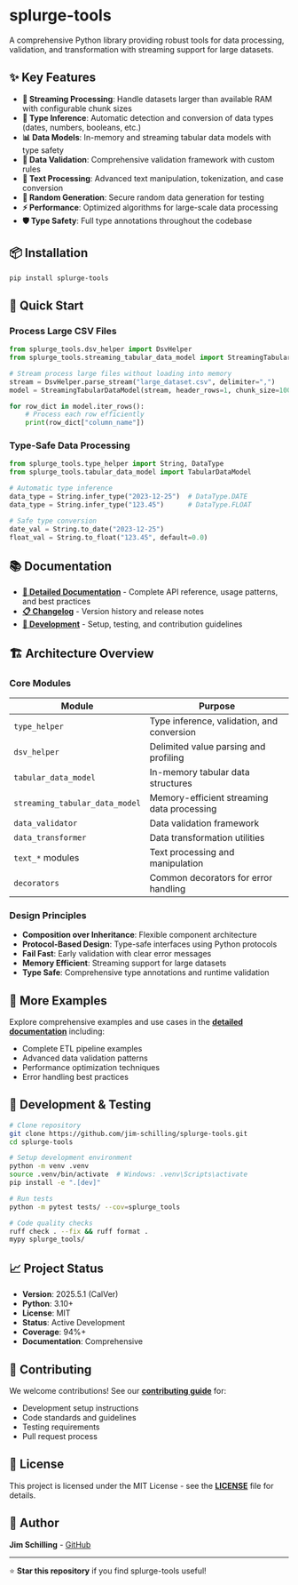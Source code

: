 # splurge-tools

A comprehensive Python library providing robust tools for data processing, validation, and transformation with streaming support for large datasets.

## ✨ Key Features

- **🔄 Streaming Processing**: Handle datasets larger than available RAM with configurable chunk sizes
- **🎯 Type Inference**: Automatic detection and conversion of data types (dates, numbers, booleans, etc.)
- **📊 Data Models**: In-memory and streaming tabular data models with type safety
- **🔧 Data Validation**: Comprehensive validation framework with custom rules
- **📝 Text Processing**: Advanced text manipulation, tokenization, and case conversion
- **🎲 Random Generation**: Secure random data generation for testing
- **⚡ Performance**: Optimized algorithms for large-scale data processing
- **🛡️ Type Safety**: Full type annotations throughout the codebase

## 📦 Installation

```bash
pip install splurge-tools
```

## 🚀 Quick Start

### Process Large CSV Files

```python
from splurge_tools.dsv_helper import DsvHelper
from splurge_tools.streaming_tabular_data_model import StreamingTabularDataModel

# Stream process large files without loading into memory
stream = DsvHelper.parse_stream("large_dataset.csv", delimiter=",")
model = StreamingTabularDataModel(stream, header_rows=1, chunk_size=1000)

for row_dict in model.iter_rows():
    # Process each row efficiently
    print(row_dict["column_name"])
```

### Type-Safe Data Processing

```python
from splurge_tools.type_helper import String, DataType
from splurge_tools.tabular_data_model import TabularDataModel

# Automatic type inference
data_type = String.infer_type("2023-12-25")  # DataType.DATE
data_type = String.infer_type("123.45")      # DataType.FLOAT

# Safe type conversion
date_val = String.to_date("2023-12-25")
float_val = String.to_float("123.45", default=0.0)
```

## 📚 Documentation

- **[📖 Detailed Documentation](docs/README-details.md)** - Complete API reference, usage patterns, and best practices
- **[📋 Changelog](CHANGELOG.md)** - Version history and release notes
- **[🔧 Development](docs/README-details.md#contributing)** - Setup, testing, and contribution guidelines

## 🏗️ Architecture Overview

### Core Modules

| Module | Purpose |
|--------|---------|
| `type_helper` | Type inference, validation, and conversion |
| `dsv_helper` | Delimited value parsing and profiling |
| `tabular_data_model` | In-memory tabular data structures |
| `streaming_tabular_data_model` | Memory-efficient streaming data processing |
| `data_validator` | Data validation framework |
| `data_transformer` | Data transformation utilities |
| `text_*` modules | Text processing and manipulation |
| `decorators` | Common decorators for error handling |

### Design Principles

- **Composition over Inheritance**: Flexible component architecture
- **Protocol-Based Design**: Type-safe interfaces using Python protocols
- **Fail Fast**: Early validation with clear error messages
- **Memory Efficient**: Streaming support for large datasets
- **Type Safe**: Comprehensive type annotations and runtime validation

## 📖 More Examples

Explore comprehensive examples and use cases in the **[detailed documentation](docs/README-details.md#usage-patterns)** including:

- Complete ETL pipeline examples
- Advanced data validation patterns
- Performance optimization techniques
- Error handling best practices

## 🧪 Development & Testing

```bash
# Clone repository
git clone https://github.com/jim-schilling/splurge-tools.git
cd splurge-tools

# Setup development environment
python -m venv .venv
source .venv/bin/activate  # Windows: .venv\Scripts\activate
pip install -e ".[dev]"

# Run tests
python -m pytest tests/ --cov=splurge_tools

# Code quality checks
ruff check . --fix && ruff format .
mypy splurge_tools/
```

## 📈 Project Status

- **Version**: 2025.5.1 (CalVer)
- **Python**: 3.10+
- **License**: MIT
- **Status**: Active Development
- **Coverage**: 94%+
- **Documentation**: Comprehensive

## 🤝 Contributing

We welcome contributions! See our **[contributing guide](docs/README-details.md#contributing)** for:

- Development setup instructions
- Code standards and guidelines
- Testing requirements
- Pull request process

## 📄 License

This project is licensed under the MIT License - see the **[LICENSE](LICENSE)** file for details.

## 👤 Author

**Jim Schilling** - [GitHub](https://github.com/jim-schilling)

---

⭐ **Star this repository** if you find splurge-tools useful!
